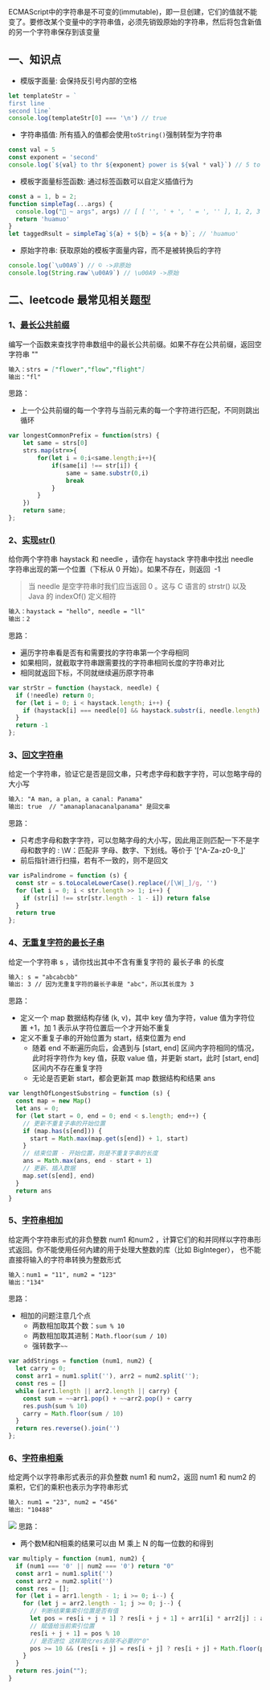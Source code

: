 ECMAScript中的字符串是不可变的(immutable)，即⼀旦创建，它们的值就不能变了。要修改某个变量中的字符串值，必须先销毁原始的字符串，然后将包含新值的另⼀个字符串保存到该变量

## 一、知识点
* 模版字面量: 会保持反引号内部的空格
```js
let templateStr = `
first line
second line`
console.log(templateStr[0] === '\n') // true
```

* 字符串插值: 所有插⼊的值都会使⽤`toString()`强制转型为字符串
```js
const val = 5
const exponent = 'second'
console.log(`${val} to thr ${exponent} power is ${val * val}`) // 5 to the second power is 25
```

* 模板字⾯量标签函数: 通过标签函数可以⾃定义插值⾏为
```js
const a = 1, b = 2;
function simpleTag(...args) {
  console.log("🚀 ~ args", args) // [ [ '', ' + ', ' = ', '' ], 1, 2, 3 ]
  return 'huamuo'
}
let taggedRsult = simpleTag`${a} + ${b} = ${a + b}`; // 'huamuo'
```

* 原始字符串: 获取原始的模板字⾯量内容，⽽不是被转换后的字符
```js
console.log(`\u00A9`) // © ->非原始
console.log(String.raw`\u00A9`) // \u00A9 ->原始
```

## 二、leetcode 最常见相关题型

### 1、[最⻓公共前缀](https://leetcode-cn.com/problems/longest-common-prefix/submissions/)
编写一个函数来查找字符串数组中的最长公共前缀。如果不存在公共前缀，返回空字符串 ""
```md
输入：strs = ["flower","flow","flight"]
输出："fl"
```
思路：
* 上一个公共前缀的每一个字符与当前元素的每一个字符进行匹配，不同则跳出循环

```js
var longestCommonPrefix = function(strs) {
    let same = strs[0]
    strs.map(str=>{
        for(let i = 0;i<same.length;i++){
            if(same[i] !== str[i]) {
                same = same.substr(0,i)
                break
            }
        }
    })
    return same;
};
```

### 2、[实现str()](https://leetcode-cn.com/problems/implement-strstr/)
给你两个字符串 haystack 和 needle ，请你在 haystack 字符串中找出 needle 字符串出现的第一个位置（下标从 0 开始）。如果不存在，则返回  -1
>当 needle 是空字符串时我们应当返回 0 。这与 C 语言的 strstr() 以及 Java 的 indexOf() 定义相符
```md
输入：haystack = "hello", needle = "ll"
输出：2
```
思路：
* 遍历字符串看是否有和需要找的字符串第一个字母相同
* 如果相同，就截取字符串跟需要找的字符串相同长度的字符串对比
* 相同就返回下标，不同就继续遍历原字符串

```js
var strStr = function (haystack, needle) {
  if (!needle) return 0;
  for (let i = 0; i < haystack.length; i++) {
    if (haystack[i] === needle[0] && haystack.substr(i, needle.length) === needle) return i
  }
  return -1
};
```

### 3、[回⽂字符串](https://leetcode-cn.com/problems/valid-palindrome/)
给定一个字符串，验证它是否是回文串，只考虑字母和数字字符，可以忽略字母的大小写
```md
输入: "A man, a plan, a canal: Panama"
输出: true  // "amanaplanacanalpanama" 是回文串
```
思路：
* 只考虑字母和数字字符，可以忽略字母的大小写，因此用正则匹配一下不是字母和数字的 : \W：匹配非 字母、数字、下划线。等价于 '[^A-Za-z0-9_]'
* 前后指针进行扫描，若有不一致的，则不是回文
```js
var isPalindrome = function (s) {
  const str = s.toLocaleLowerCase().replace(/[\W|_]/g, '')
  for (let i = 0; i < str.length >> 1; i++) {
    if (str[i] !== str[str.length - 1 - i]) return false
  }
  return true
};
```

### 4、[⽆重复字符的最⻓⼦串](https://leetcode-cn.com/problems/longest-substring-without-repeating-characters/)
给定一个字符串 s ，请你找出其中不含有重复字符的 最长子串 的长度
```md
输入: s = "abcabcbb"
输出: 3 // 因为无重复字符的最长子串是 "abc"，所以其长度为 3
```
思路：
* 定义一个 map 数据结构存储 (k, v)，其中 key 值为字符，value 值为字符位置 +1，加 1 表示从字符位置后一个才开始不重复
* 定义不重复子串的开始位置为 start，结束位置为 end
  * 随着 end 不断遍历向后，会遇到与 [start, end] 区间内字符相同的情况，此时将字符作为 key 值，获取 value 值，并更新 start，此时 [start, end] 区间内不存在重复字符
  * 无论是否更新 start，都会更新其 map 数据结构和结果 ans

```js
var lengthOfLongestSubstring = function (s) {
  const map = new Map()
  let ans = 0;
  for (let start = 0, end = 0; end < s.length; end++) {
    // 更新不重复子串的开始位置
    if (map.has(s[end])) {
      start = Math.max(map.get(s[end]) + 1, start)
    }
    // 结束位置 - 开始位置，则是不重复字串的长度
    ans = Math.max(ans, end - start + 1)
    // 更新、插入数据
    map.set(s[end], end)
  }
  return ans
}
```

### 5、[字符串相加](https://leetcode-cn.com/problems/add-strings/)
给定两个字符串形式的非负整数 num1 和num2 ，计算它们的和并同样以字符串形式返回。你不能使用任何內建的用于处理大整数的库（比如 BigInteger）， 也不能直接将输入的字符串转换为整数形式
```md
输入：num1 = "11", num2 = "123"
输出："134"
```
思路：
* 相加的问题注意几个点
  * 两数相加取其个数：`sum % 10`
  * 两数相加取其进制：`Math.floor(sum / 10)`
  * 强转数字`~~`

```js
var addStrings = function (num1, num2) {
  let carry = 0;
  const arr1 = num1.split(''), arr2 = num2.split('');
  const res = []
  while (arr1.length || arr2.length || carry) {
    const sum = ~~arr1.pop() + ~~arr2.pop() + carry
    res.push(sum % 10)
    carry = Math.floor(sum / 10)
  }
  return res.reverse().join('')
};
```

### 6、[字符串相乘](https://leetcode-cn.com/problems/multiply-strings/)
给定两个以字符串形式表示的非负整数 num1 和 num2，返回 num1 和 num2 的乘积，它们的乘积也表示为字符串形式
```md
输入: num1 = "23", num2 = "456"
输出: "10488"
```
![](https://oscimg.oschina.net/oscnet/up-4cd012331523ba491b433de6969d56ee904.png)
思路：
* 两个数M和N相乘的结果可以由 M 乘上 N 的每⼀位数的和得到

```js
var multiply = function (num1, num2) {
  if (num1 === '0' || num2 === '0') return "0"
  const arr1 = num1.split('')
  const arr2 = num2.split('')
  const res = [];
  for (let i = arr1.length - 1; i >= 0; i--) {
    for (let j = arr2.length - 1; j >= 0; j--) {
      // 判断结果集索引位置是否有值
      let pos = res[i + j + 1] ? res[i + j + 1] + arr1[i] * arr2[j] : arr1[i] * arr2[j]
      // 赋值给当前索引位置
      res[i + j + 1] = pos % 10
      // 是否进位 这样简化res去除不必要的"0"
      pos >= 10 && (res[i + j] = res[i + j] ? res[i + j] + Math.floor(pos / 10) : Math.floor(pos / 10));
    }
  }
  return res.join("");
}
```

